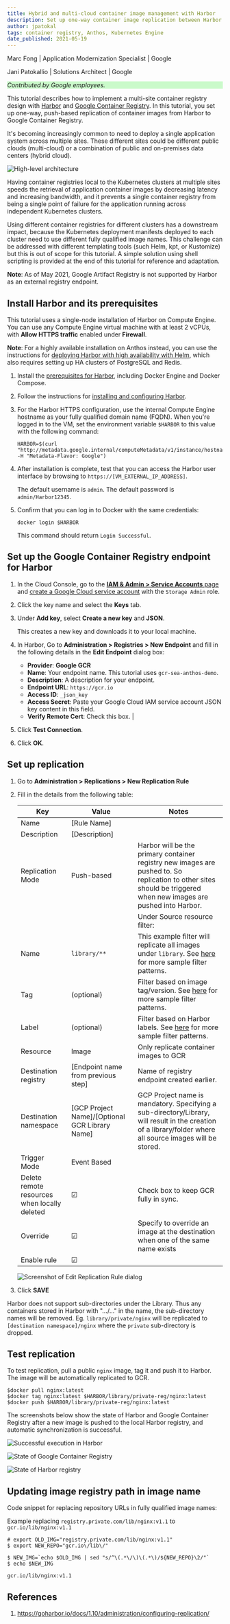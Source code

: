 ```yaml
---
title: Hybrid and multi-cloud container image management with Harbor
description: Set up one-way container image replication between Harbor and Google Container Registry.
author: jpatokal
tags: container registry, Anthos, Kubernetes Engine
date_published: 2021-05-19
---
```


Marc Fong | Application Modernization Specialist | Google

Jani Patokallio | Solutions Architect  | Google

<p style="background-color:#CAFACA;"><i>Contributed by Google employees.</i></p>

This tutorial describes how to implement a multi-site container registry design with [Harbor](https://goharbor.io/) and
[Google Container Registry](https://cloud.google.com/container-registry/). In this tutorial, you set up one-way, push-based replication of container images from
Harbor to Google Container Registry.

It's becoming increasingly common to need to deploy a single application system across multiple sites. These different sites could be different public 
clouds (multi-cloud) or a combination of public and on-premises data centers (hybrid cloud).

![High-level architecture](https://storage.googleapis.com/gcp-community/tutorials/container-image-management-with-harbor/design.png)

Having container registries local to the Kubernetes clusters at multiple sites speeds the retrieval of application container images by decreasing latency and 
increasing bandwidth, and it prevents a single container registry from being a single point of failure for the application running across independent Kubernetes 
clusters.

Using different container registries for different clusters has a downstream impact, because the Kubernetes deployment manifests deployed to each cluster need to 
use different fully qualified image names. This challenge can be addressed with different templating tools (such Helm, kpt, or Kustomize) but this is out of 
scope for this tutorial. A simple solution using shell scripting is provided at the end of this tutorial for reference and adaptation.

**Note**: As of May 2021, Google Artifact Registry is not supported by Harbor as an external registry endpoint.

## Install Harbor and its prerequisites

This tutorial uses a single-node installation of Harbor on Compute Engine. You can use any Compute Engine virtual machine with at least 2 vCPUs, with
**Allow HTTPS traffic** enabled under **Firewall**.

**Note**: For a highly available installation on Anthos instead, you can use the instructions for
[deploying Harbor with high availability with Helm](https://goharbor.io/docs/2.2.0/install-config/harbor-ha-helm/), which also requires setting up HA 
clusters of PostgreSQL and Redis.

1.  Install the [prerequisites for Harbor](https://goharbor.io/docs/2.2.0/install-config/installation-prereqs/), including Docker Engine and Docker Compose.

1.  Follow the instructions for [installing and configuring Harbor](https://goharbor.io/docs/latest/install-config/). 

1.  For the Harbor HTTPS configuration, use the internal Compute Engine hostname as your fully qualified domain name (FQDN). When you're logged in
    to the VM, set the environment variable `$HARBOR` to this value with the following command:

        HARBOR=$(curl "http://metadata.google.internal/computeMetadata/v1/instance/hostname" -H "Metadata-Flavor: Google")

1.  After installation is complete, test that you can access the Harbor user interface by browsing to `https://[VM_EXTERNAL_IP_ADDRESS]`.

    The default username is `admin`. The default password is `admin/Harbor12345`.

1.  Confirm that you can log in to Docker with the same credentials:

        docker login $HARBOR
        
    This command should return `Login Successful`.

## Set up the Google Container Registry endpoint for Harbor

1.  In the Cloud Console, go to the [**IAM & Admin > Service Accounts** page](https://console.cloud.google.com/iam-admin/serviceaccounts) and
    [create a Google Cloud service account](https://cloud.google.com/iam/docs/creating-managing-service-accounts#creating) with the `Storage Admin` role.
1.  Click the key name and select the **Keys** tab.
1.  Under **Add key**, select **Create a new key** and **JSON**.

    This creates a new key and downloads it to your local machine.

1.  In Harbor, Go to **Administration > Registries > New Endpoint** and fill in the following details in the **Edit Endpoint** dialog box:

    - **Provider**: **Google GCR**
    - **Name**: Your endpoint name. This tutorial uses `gcr-sea-anthos-demo`.
    - **Description**: A description for your endpoint.
    - **Endpoint URL**: `https://gcr.io`
    - **Access ID**: `_json_key`
    - **Access Secret**: Paste your Google Cloud IAM service account JSON key content in this field.
    - **Verify Remote Cert**: Check this box.                                                |

1.  Click **Test Connection**.
1.  Click **OK**.

## Set up replication

1.  Go to **Administration > Replications > New Replication Rule**
2.  Fill in the details from the following table:

    | Key                                          | Value                                              | Notes                                                                                                                                                                                                                                                                                                                                |
    | -------------------------------------------- | -------------------------------------------------- | ------------------------------------------------------------------------------------------------------------------------------------------------------------------------------------------------------------------------------------------------------------------------------------------------------------------------------------ |
    | Name                                         | \[Rule Name\]                                      |                                                                                                                                                                                                                                                                                                                                      |
    | Description                                  | \[Description\]                                    |                                                                                                                                                                                                                                                                                                                                      |
    | Replication Mode                             | Push-based                                         | Harbor will be the primary container registry new images are pushed to. So  replication to other sites should be triggered when new images are pushed into Harbor.                                                                                                                                                                   |
    |                                              |                                                    | Under Source resource filter:                                                                                                                                                                                                                                                                                                        |
    | Name                                         | `library/**`                                       | This example filter will replicate all images under `library`.  See [here](https://goharbor.io/docs/1.10/administration/configuring-replication/create-replication-rules/#replication-rule3:~:text=The%20name%20filter%20and%20tag%20filters%20support%20the%20following%20patterns) for more sample filter patterns. |
    | Tag                                          | (optional)                                         | Filter based on image tag/version.  See [here](https://goharbor.io/docs/1.10/administration/configuring-replication/create-replication-rules/#replication-rule3:~:text=The%20name%20filter%20and%20tag%20filters%20support%20the%20following%20patterns) for more sample filter patterns.                                            |
    | Label                                        | (optional)                                         | Filter based on Harbor labels.  See [here](https://goharbor.io/docs/1.10/administration/configuring-replication/create-replication-rules/#replication-rule3:~:text=The%20name%20filter%20and%20tag%20filters%20support%20the%20following%20patterns) for more sample filter patterns.                                                 |
    | Resource                                     | Image                                              | Only replicate container images to GCR                                                                                                                                                                                                                                                                                               |
    | Destination registry                         | \[Endpoint name from previous step\]               | Name of registry endpoint created earlier.                                                                                                                                                                                                                                                                                           |
    | Destination namespace                        | \[GCP Project Name\]/\[Optional GCR Library Name\] | GCP Project name is mandatory.  Specifying a sub-directory/Library, will result in the creation of a library/folder where all source images will be stored.                                                                                                                                                                          |
    | Trigger Mode                                 | Event Based                                        |                                                                                                                                                                                                                                                                                                                                      |
    | Delete remote resources when locally deleted | ☑                                                  | Check box to keep GCR fully in sync.                                                                                                                                                                                                                                                                                                 |
    | Override                                     | ☑                                                  | Specify to override an image at the destination when one of the same name exists                                                                                                                                                                                                                                                     |
    | Enable rule                                  | ☑                                                  |                                                                                                                                                                                                                                                                                                                                      |

    ![Screenshot of Edit Replication Rule dialog](https://storage.googleapis.com/gcp-community/tutorials/container-image-management-with-harbor/image3.png)

1.  Click **SAVE**

Harbor does not support sub-directories under the Library. Thus any containers stored in Harbor with ".../…" in the name, the sub-directory names will be 
removed.  Eg. `library/private/nginx` will be replicated to `[destination namespace]/nginx` where the `private` sub-directory is dropped.

## Test replication

To test replication, pull a public `nginx` image, tag it and push it to Harbor.  The image will be automatically replicated to GCR.

    $docker pull nginx:latest
    $docker tag nginx:latest $HARBOR/library/private-reg/nginx:latest
    $docker push $HARBOR/library/private-reg/nginx:latest

The screenshots below show the state of Harbor and Google Container Registry after a new image is pushed to the local Harbor registry, and automatic 
synchronization is successful.

![Successful execution in Harbor](https://storage.googleapis.com/gcp-community/tutorials/container-image-management-with-harbor/image4.png)

![State of Google Container Registry](https://storage.googleapis.com/gcp-community/tutorials/container-image-management-with-harbor/image5.png)

![State of Harbor registry](https://storage.googleapis.com/gcp-community/tutorials/container-image-management-with-harbor/image6.png)

## Updating image registry path in image name

Code snippet for replacing repository URLs in fully qualified image names:

Example replacing `registry.private.com/lib/nginx:v1.1` to `gcr.io/lib/nginx:v1.1`

    # export OLD_IMG="registry.private.com/lib/nginx:v1.1"
    $ export NEW_REPO="gcr.io\/lib\/"

    $ NEW_IMG=`echo $OLD_IMG | sed "s/^\(.*\/\)\(.*\)/${NEW_REPO}\2/"`
    $ echo $NEW_IMG
    
    gcr.io/lib/nginx:v1.1

## References

1. https://goharbor.io/docs/1.10/administration/configuring-replication/
